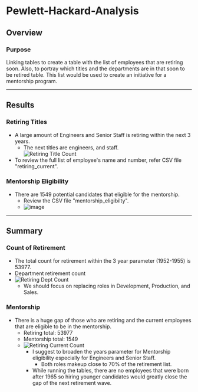 # Pewlett-Hackard-Analysis

## Overview

### Purpose
Linking tables to create a table with the list of employees that are retiring soon.  Also, to portray which titles and the departments are in that soon to be retired table. This list would be used to create an initiative for a mentorship program. 

---
## Results
### Retiring Titles
- A large amount of Engineers and Senior Staff is retiring within the next 3 years.  
  - The next titles are engineers, and staff.    
![Retiring Title Count](https://user-images.githubusercontent.com/101272613/166969953-448ad8c5-4ece-4dca-88c9-555c3bacbf61.png)
- To review the full list of employee's name and number, refer CSV file "retiring_current".

### Mentorship Eligibility
- There are 1549 potential candidates that eligible for the mentorship.
  - Review the CSV file "mentorship_eligibilty". 
  - ![image](https://user-images.githubusercontent.com/101272613/166968586-e1e00451-88cb-4463-ab7d-7514e7781405.png)

---
## Summary
### Count of Retirement
- The total count for retirement within the 3 year parameter (1952-1955) is 53977.  
- Department retirement count
- ![Retiring Dept Count](https://user-images.githubusercontent.com/101272613/166967692-be162d15-29f1-4320-9c91-02f571af8ebc.png)
  - We should focus on replacing roles in Development, Production, and Sales.  

### Mentorship
- There is a huge gap of those who are retiring and the current employees that are eligible to be in the mentorship.
  - Retiring total: 53977
  - Mentorship total: 1549  
  - ![Retiring Current Count](https://user-images.githubusercontent.com/101272613/166967703-96ac97fd-1cf8-4ccd-8071-f9ce987f8054.png)
    - I suggest to broaden the years parameter for Mentorship eligibility especially for Engineers and Senior Staff.  
      - Both roles makeup close to 70% of the retirement list. 
    - While running the tables, there are no employees that were born after 1965 so hiring younger candidates would greatly close the gap of the next retirement wave.  










  

